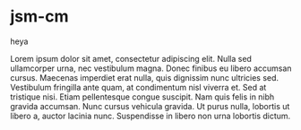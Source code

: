# jsm-cm
heya

Lorem ipsum dolor sit amet, consectetur adipiscing elit. Nulla sed ullamcorper urna, nec vestibulum magna. Donec finibus eu libero accumsan cursus. Maecenas imperdiet erat nulla, quis dignissim nunc ultricies sed. Vestibulum fringilla ante quam, at condimentum nisl viverra et. Sed at tristique nisi. Etiam pellentesque congue suscipit. Nam quis felis in nibh gravida accumsan. Nunc cursus vehicula gravida. Ut purus nulla, lobortis ut libero a, auctor lacinia nunc. Suspendisse in libero non urna lobortis dictum.

